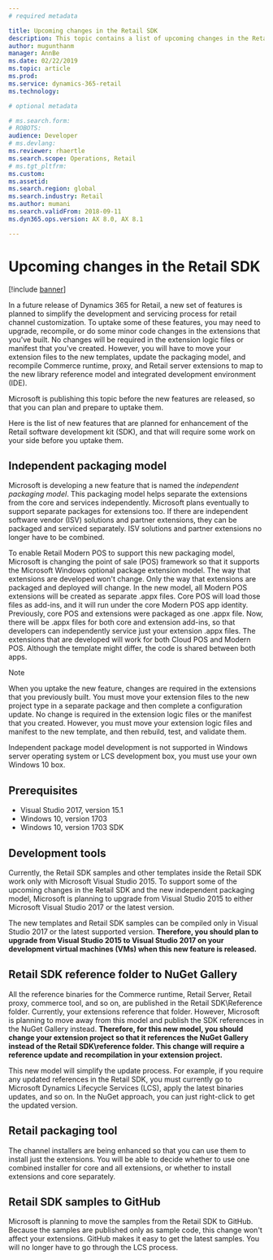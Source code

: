 ```yaml
---
# required metadata

title: Upcoming changes in the Retail SDK
description: This topic contains a list of upcoming changes in the Retail software development kit (SDK).
author: mugunthanm 
manager: AnnBe
ms.date: 02/22/2019
ms.topic: article
ms.prod: 
ms.service: dynamics-365-retail
ms.technology: 

# optional metadata

# ms.search.form: 
# ROBOTS: 
audience: Developer
# ms.devlang: 
ms.reviewer: rhaertle
ms.search.scope: Operations, Retail 
# ms.tgt_pltfrm: 
ms.custom: 
ms.assetid: 
ms.search.region: global
ms.search.industry: Retail
ms.author: mumani
ms.search.validFrom: 2018-09-11
ms.dyn365.ops.version: AX 8.0, AX 8.1

---
```

# Upcoming changes in the Retail SDK
[!include [banner](../includes/banner.md)]

In a future release of Dynamics 365 for Retail, a new set of features is planned to simplify the development and servicing process for retail channel customization. To uptake some of these features, you may need to upgrade, recompile, or do some minor code changes in the extensions that you've built. No changes will be required in the extension logic files or manifest that you've created. However, you will have to move your extension files to the new templates, update the packaging model, and recompile Commerce runtime, proxy, and Retail server extensions to map to the new library reference model and integrated development environment (IDE).

Microsoft is publishing this topic before the new features are released, so that you can plan and prepare to uptake them.

Here is the list of new features that are planned for enhancement of the Retail software development kit (SDK), and that will require some work on your side before you uptake them.

## Independent packaging model
Microsoft is developing a new feature that is named the *independent packaging model*. This packaging model helps separate the extensions from the core and services independently. Microsoft plans eventually to support separate packages for extensions too. If there are independent software vendor (ISV) solutions and partner extensions, they can be packaged and serviced separately. ISV solutions and partner extensions no longer have to be combined. 

To enable Retail Modern POS to support this new packaging model, Microsoft is changing the point of sale (POS) framework so that it supports the Microsoft Windows optional package extension model. The way that extensions are developed won't change. Only the way that extensions are packaged and deployed will change. In the new model, all Modern POS extensions will be created as separate .appx files. Core POS will load those files as add-ins, and it will run under the core Modern POS app identity. Previously, core POS and extensions were packaged as one .appx file. Now, there will be .appx files for both core and extension add-ins, so that developers can independently service just your extension .appx files. The extensions that are developed will work for both Cloud POS and Modern POS. Although the template might differ, the code is shared between both apps.

> [!NOTE] 
> When you uptake the new feature, changes are required in the extensions that you previously built. You must move your extension files to the new project type in a separate package and then complete a configuration update. No change is required in the extension logic files or the manifest that you created. However, you must move your extension logic files and manifest to the new template, and then rebuild, test, and validate them.

Independent package model development is not supported in Windows server operating system or LCS development box, you must use your own Windows 10 box. 

## Prerequisites

- Visual Studio 2017, version 15.1
- Windows 10, version 1703
- Windows 10, version 1703 SDK

## Development tools
Currently, the Retail SDK samples and other templates inside the Retail SDK work only with Microsoft Visual Studio 2015. To support some of the upcoming changes in the Retail SDK and the new independent packaging model, Microsoft is planning to upgrade from Visual Studio 2015 to either Microsoft Visual Studio 2017 or the latest version.

The new templates and Retail SDK samples can be compiled only in Visual Studio 2017 or the latest supported version. **Therefore, you should plan to upgrade from Visual Studio 2015 to Visual Studio 2017 on your development virtual machines (VMs) when this new feature is released.**

## Retail SDK reference folder to NuGet Gallery
All the reference binaries for the Commerce runtime, Retail Server, Retail proxy, commerce tool, and so on, are published in the Retail SDK\\Reference folder. Currently, your extensions reference that folder. However, Microsoft is planning to move away from this model and publish the SDK references in the NuGet Gallery instead. **Therefore, for this new model, you should change your extension project so that it references the NuGet Gallery instead of the Retail SDK\\reference folder. This change will require a reference update and recompilation in your extension project.**

This new model will simplify the update process. For example, if you require any updated references in the Retail SDK, you must currently go to Microsoft Dynamics Lifecycle Services (LCS), apply the latest binaries updates, and so on. In the NuGet approach, you can just right-click to get the updated version.

## Retail packaging tool
The channel installers are being enhanced so that you can use them to install just the extensions. You will be able to decide whether to use one combined installer for core and all extensions, or whether to install extensions and core separately.

## Retail SDK samples to GitHub
Microsoft is planning to move the samples from the Retail SDK to GitHub. Because the samples are published only as sample code, this change won't affect your extensions. GitHub makes it easy to get the latest samples. You will no longer have to go through the LCS process.
